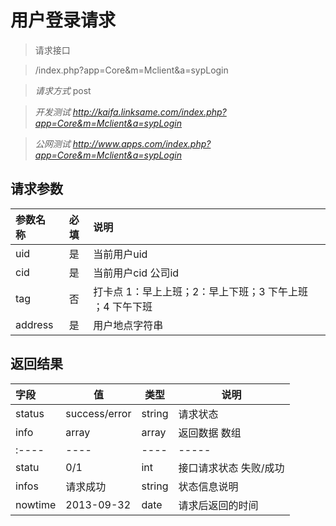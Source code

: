 # 用户登录请求

> 请求接口 

> /index.php?app=Core&m=Mclient&a=sypLogin

>  *请求方式* post

> *开发测试*
  *http://kaifa.linksame.com/index.php?app=Core&m=Mclient&a=sypLogin*

> *公网测试*
  *http://www.apps.com/index.php?app=Core&m=Mclient&a=sypLogin*

## 请求参数

| 参数名称      |    必填 | 说明  |
| :-------- | :--------:| :-- |
| uid | 是 |   当前用户uid   |
| cid | 是 |   当前用户cid  公司id  |
| tag | 否 |   打卡点 1：早上上班；2：早上下班；3 下午上班 ；4 下午下班  |
| address | 是 |   用户地点字符串   |




## 返回结果
|字段 |  值| 类型 | 说明|
|:----|----|----|-----|
|status| success/error | string| 请求状态 |
|info|array | array | 返回数据 数组|
|:----|----|----|-----|
|statu|0/1|int|接口请求状态 失败/成功|
|infos|请求成功|string|状态信息说明|
|nowtime|2013-09-32|date|请求后返回的时间|


